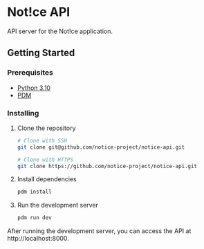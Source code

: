 # Not!ce API

API server for the Not!ce application.

## Getting Started

### Prerequisites

- [Python 3.10](https://www.python.org/downloads/release/python-3100/)
- [PDM](https://pdm-project.org/)

### Installing

1. Clone the repository

   ```bash
   # Clone with SSH
   git clone git@github.com/notice-project/notice-api.git

   # Clone with HTTPS
   git clone https://github.com/notice-project/notice-api.git
   ```

2. Install dependencies

   ```bash
   pdm install
   ```

3. Run the development server

   ```bash
   pdm run dev
   ```

After running the development server, you can access the API at http://localhost:8000.
